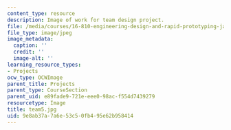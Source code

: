 ```yaml
---
content_type: resource
description: Image of work for team design project.
file: /media/courses/16-810-engineering-design-and-rapid-prototyping-january-iap-2005/9e8ab37a7a6e53c50fb495e62b958414_team5.jpg
file_type: image/jpeg
image_metadata:
  caption: ''
  credit: ''
  image-alt: ''
learning_resource_types:
- Projects
ocw_type: OCWImage
parent_title: Projects
parent_type: CourseSection
parent_uid: e89fade9-721e-eee0-98ac-f554d7439279
resourcetype: Image
title: team5.jpg
uid: 9e8ab37a-7a6e-53c5-0fb4-95e62b958414
---
```

